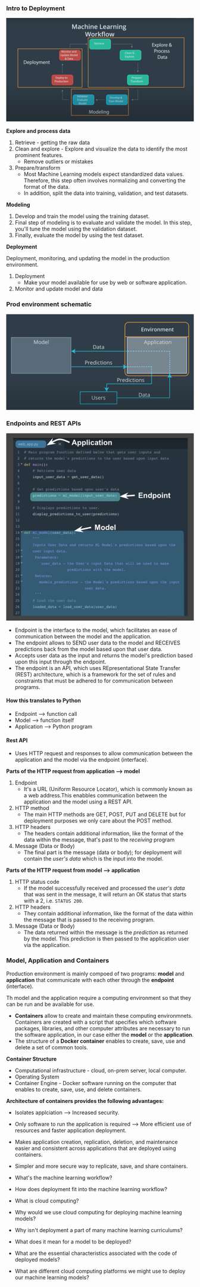 ### Intro to Deployment
![](https://github.com/armandordorica/Advanced-Python/blob/master/intro_to_deployment/machine_learning_workflow.png?raw=true)

**Explore and process data**
1. Retrieve - getting the raw data 
2. Clean and explore - Explore and visualize the data to identify the most prominent features. 
    * Remove outliers or mistakes
3. Prepare/transform
    * Most Machine Learning models expect standardized data values. Therefore, this step often involves normalizing and converting the format of the data. 
    * In addition, split the data into training, validation, and test datasets. 
  
  **Modeling**
  1. Develop and train the model using the training dataset. 
  2. Final step of modeling is to evaluate and validate the model. In this step, you'll tune the model using the validation dataset. 
  3. Finally, evaluate the model by using the test dataset. 
  
  **Deployment**
  
  Deployment, monitoring, and updating the model in the production environment.
  1. Deployment
      * Make your model available for use by web or software application. 
  2. Monitor and update model and data
  
  
### Prod environment schematic 
![](https://github.com/armandordorica/Advanced-Python/blob/master/intro_to_deployment/prod_env_schematic.png?raw=true)

### Endpoints and REST APIs 
![](https://github.com/armandordorica/Advanced-Python/blob/master/intro_to_deployment/application_endpoint_model_diagram.png?raw=true)

* Endpoint is the interface to the model, which facilitates an ease of communication between the model and the application. 
* The endpoint allows to SEND user data to the model and RECEIVES predictions back from the model based upon that user data. 
* Accepts user data as the input and returns the model's prediction based upon this input through the endpoint. 
* The endpoint is an API, which uses REpresentational State Transfer (REST) architecture, which is a framework for the set of rules and constraints that must be adhered to for communication between programs. 

#### How this translates to Python
* Endpoint --> function call
* Model  --> function itself 
* Application --> Python program

#### Rest API
* Uses HTTP request and responses to allow communication between the application and the model via the endpoint (interface). 

**Parts of the HTTP request from application --> model**
1. Endpoint
   * It's a URL (Uniform Resource Locator), which is commonly known as a web address.This enabbles communication between the application and the model using a REST API. 
2. HTTP method 
   * The main HTTP methods are GET, POST, PUT and DELETE but for deployment purposes we only care about the POST method. 
3. HTTP headers
   * The headers contain additional information, like the format of the data within the message, that's past to the *receiving* program 
4. Message (Data or Body) 
   * The final part is the message (data or body); for deployment will contain the *user's data* which is the input into the model. 
   
**Parts of the HTTP request from model --> application**
1. HTTP status code 
   * If the model successfully received and processed the *user's data* that was sent in the message, it will return an OK status that starts with a 2, i.e. `STATUS 200`. 
2. HTTP headers 
   * They contain additional information, like the format of the data within the message that is passed to the receiving program. 
3. Message (Data or Body)
   * The data returned within the message is the *prediction* as returned by the model. This prediction is then passed to the application user via the application. 

   

### Model, Application and Containers 
Production environment is mainly compoed of two programs: **model** and **application** that communicate with each other through the **endpoint** (interface). 

Th model and the application require a computing environment so that they can be run and be available for use. 
* **Containers** allow to create and maintain these computing environmnets. Containers are created with a script that specifies which software packages, libraries, and other computer attributes are necessary to run the software application, in our case either the **model** or the **application**. 
* The structure of a **Docker container** enables to create, save, use and delete a set of common tools. 


**Container Structure**
* Computational infrastructure - cloud, on-prem server, local computer. 
* Operating System
* Container Engine - Docker software running on the computer that enables to create, save, use, and delete containers. 

**Architecture of containers provides the following advantages:**

* Isolates applciation --> Increased security. 
* Only software to run the application is required --> More efficient use of resources and faster application deployment.
* Makes application creation, replication, deletion, and maintenance easier and consistent across applications that are deployed using containers. 
* Simpler and more secure way to replicate, save, and share containers. 

* What's the machine learning workflow?

* How does deployment fit into the machine learning workflow?

* What is cloud computing?

* Why would we use cloud computing for deploying machine learning models?

* Why isn't deployment a part of many machine learning curriculums?

* What does it mean for a model to be deployed?

* What are the essential characteristics associated with the code of deployed models?

* What are different cloud computing platforms we might use to deploy our machine learning models?
